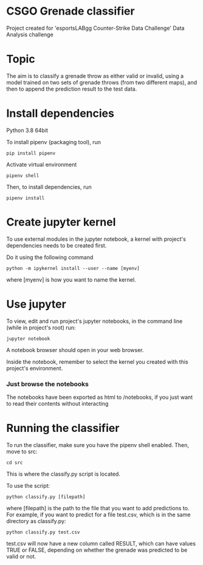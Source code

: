 # CSGO Grenade classifier

Project created for 'esportsLABgg Counter-Strike Data Challenge' Data Analysis challenge
 
# Topic

The aim is to classify a grenade throw as either valid or invalid, using a model trained on two 
sets of grenade throws (from two different maps), and then to append the prediction result to the test data.

# Install dependencies

Python 3.8 64bit

To install pipenv (packaging tool), run

```
pip install pipenv
```

Activate virtual environment

```
pipenv shell
```

Then, to install dependencies, run

```
pipenv install
```

# Create jupyter kernel

To use external modules in the jupyter notebook, a kernel with project's dependencies needs to be created first.

Do it using the following command

```
python -m ipykernel install --user --name [myenv] 
```

where [myenv] is how you want to name the kernel.

# Use jupyter

To view, edit and run project's jupyter notebooks, in the command line (while in project's root) run:

``` 
jupyter notebook
```

A notebook browser should open in your web browser.

Inside the notebook, remember to select the kernel you created with this project's environment.

### Just browse the notebooks

The notebooks have been exported as html to /notebooks, if you just want to read their contents
without interacting 

# Running the classifier

To run the classifier, make sure you have the pipenv shell enabled. Then, move to src:

```
cd src
```

This is where the classify.py script is located.

To use the script:

```
python classify.py [filepath]
```

where [filepath] is the path to the file that you want to add predictions to.
For example, if you want to predict for a file test.csv, which is in the same directory as classify.py:

``` 
python classify.py test.csv
```

test.csv will now have a new column called RESULT, which can have values TRUE or FALSE, 
depending on whether the grenade was predicted to be valid or not.